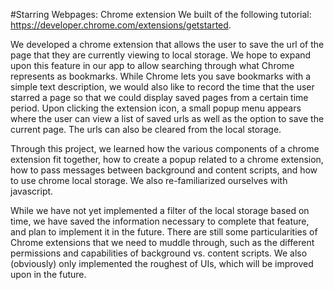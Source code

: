 #Starring Webpages: Chrome extension
We built of the following tutorial:  
https://developer.chrome.com/extensions/getstarted.

We developed a chrome extension that allows the user to save the url of the page
that they are currently viewing to local storage. We hope to expand upon this
feature in our app to allow searching through what Chrome represents as
bookmarks. While Chrome lets you save bookmarks with a simple text description,
we would also like to record the time that the user starred a page so that we
could display saved pages from a certain time period. Upon clicking the
extension icon, a small popup menu appears where the user can view a list of
saved urls as well as the option to save the current page. The urls can also be
cleared from the local storage.

Through this project, we learned how the various components of a chrome extension
fit together, how to create a popup related to a chrome extension, how to pass
messages between background and content scripts, and how to use chrome local
storage. We also re-familiarized ourselves with javascript.

While we have not yet implemented a filter of the local storage based on time,
we have saved the information necessary to complete that feature, and plan to
implement it in the future. There are still some particularities of Chrome
extensions that we need to muddle through, such as the different permissions and
capabilities of background vs. content scripts. We also (obviously) only
implemented the roughest of UIs, which will be improved upon in the future.

